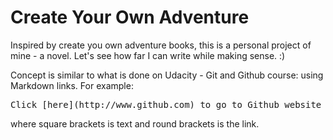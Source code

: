 # Create Your Own Adventure

Inspired by create you own adventure books, this is a personal project of mine - a novel. Let's see how far I can write while making sense. :)

Concept is similar to what is done on Udacity - Git and Github course: using Markdown links. For example:

<pre>Click [here](http://www.github.com) to go to Github website</pre>

where square brackets is text and round brackets is the link.
